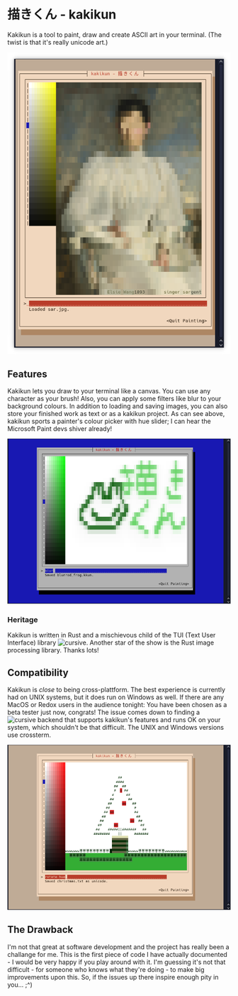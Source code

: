 # 描きくん - kakikun

Kakikun is a tool to paint, draw and create ASCII art in your terminal. (The twist is that it's really unicode art.)

![screenshot](https://github.com/file-acomplaint/file-acomplaint/blob/main/assets/screenshot.png?raw=true)

## Features
Kakikun lets you draw to your terminal like a canvas. You can use any character as your brush! Also, you can apply some filters like blur to your background colours. In addition to loading and saving images, you can also store your finished work as text or as a kakikun project. As can see above, kakikun sports a painter's colour picker with hue slider; I can hear the Microsoft Paint devs shiver already!

![screenshot](https://github.com/file-acomplaint/file-acomplaint/blob/main/assets/screenshot2.png?raw=true)
### Heritage
Kakikun is written in Rust and a mischievous child of the TUI (Text User Interface) library ![cursive](https://github.com/gyscos/cursive). Another star of the show is the Rust image processing library. Thanks lots! 

## Compatibility
Kakikun is *close* to being cross-plattform. The best experience is currently had on UNIX systems, but it does run on Windows as well. If there are any MacOS or Redox users in the audience tonight: You have been chosen as a beta tester just now, congrats!
The issue comes down to finding a ![cursive backend](https://github.com/gyscos/cursive/wiki/Backends) that supports kakikun's features and runs OK on your system, which shouldn't be that difficult. The UNIX and Windows versions use crossterm.

![screenshot](https://github.com/file-acomplaint/file-acomplaint/blob/main/assets/screenshot3.png?raw=true)

## The Drawback
I'm not that great at software development and the project has really been a challange for me. This is the first piece of code I have actually documented - I would be very happy if you play around with it. I'm guessing it's not that difficult - for someone who knows what they're doing - to make big improvements upon this. So, if the issues up there inspire enough pity in you... ;^)
